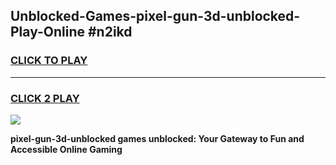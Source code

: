 
## Unblocked-Games-pixel-gun-3d-unblocked-Play-Online #n2ikd
<h3>
<a href="https://news.freeplayer.one?title=pixel-gun-3d-unblocked&ref=3">CLICK TO PLAY</a></h3>
<hr>

<h3>
<a href="https://news.freeplayer.one?title=pixel-gun-3d-unblocked&ref=3">CLICK 2 PLAY</a>
  
</h3>

<a href="https://news.freeplayer.one?title=pixel-gun-3d-unblocked&ref=3"><img src="https://clearcache.store/games.png"></a>


**pixel-gun-3d-unblocked games unblocked: Your Gateway to Fun and Accessible Online Gaming**
